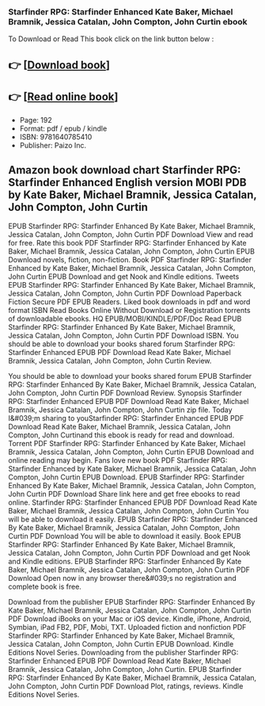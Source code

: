 ### Starfinder RPG: Starfinder Enhanced Kate Baker, Michael Bramnik, Jessica Catalan, John Compton, John Curtin ebook

To Download or Read This book click on the link button below :

## 👉  [**[Download book](http://filesbooks.info/download.php?group=book&from=github.com&id=689157&lnk=1064 "Download book")**]

## 👉  [**[Read online book](http://filesbooks.info/download.php?group=book&from=github.com&id=689157&lnk=1064 "Read online book")**]


* Page: 192
* Format: pdf / epub / kindle
* ISBN: 9781640785410
* Publisher: Paizo Inc.



## Amazon book download chart Starfinder RPG: Starfinder Enhanced English version MOBI PDB by Kate Baker, Michael Bramnik, Jessica Catalan, John Compton, John Curtin


EPUB Starfinder RPG: Starfinder Enhanced By Kate Baker, Michael Bramnik, Jessica Catalan, John Compton, John Curtin PDF Download View and read for free. Rate this book PDF Starfinder RPG: Starfinder Enhanced by Kate Baker, Michael Bramnik, Jessica Catalan, John Compton, John Curtin EPUB Download novels, fiction, non-fiction. Book PDF Starfinder RPG: Starfinder Enhanced by Kate Baker, Michael Bramnik, Jessica Catalan, John Compton, John Curtin EPUB Download and get Nook and Kindle editions. Tweets EPUB Starfinder RPG: Starfinder Enhanced By Kate Baker, Michael Bramnik, Jessica Catalan, John Compton, John Curtin PDF Download Paperback Fiction Secure PDF EPUB Readers. Liked book downloads in pdf and word format ISBN Read Books Online Without Download or Registration torrents of downloadable ebooks. HQ EPUB/MOBI/KINDLE/PDF/Doc Read EPUB Starfinder RPG: Starfinder Enhanced By Kate Baker, Michael Bramnik, Jessica Catalan, John Compton, John Curtin PDF Download ISBN. You should be able to download your books shared forum Starfinder RPG: Starfinder Enhanced EPUB PDF Download Read Kate Baker, Michael Bramnik, Jessica Catalan, John Compton, John Curtin Review.

You should be able to download your books shared forum EPUB Starfinder RPG: Starfinder Enhanced By Kate Baker, Michael Bramnik, Jessica Catalan, John Compton, John Curtin PDF Download Review. Synopsis Starfinder RPG: Starfinder Enhanced EPUB PDF Download Read Kate Baker, Michael Bramnik, Jessica Catalan, John Compton, John Curtin zip file. Today I&amp;#039;m sharing to youStarfinder RPG: Starfinder Enhanced EPUB PDF Download Read Kate Baker, Michael Bramnik, Jessica Catalan, John Compton, John Curtinand this ebook is ready for read and download. Torrent PDF Starfinder RPG: Starfinder Enhanced by Kate Baker, Michael Bramnik, Jessica Catalan, John Compton, John Curtin EPUB Download and online reading may begin. Fans love new book PDF Starfinder RPG: Starfinder Enhanced by Kate Baker, Michael Bramnik, Jessica Catalan, John Compton, John Curtin EPUB Download. EPUB Starfinder RPG: Starfinder Enhanced By Kate Baker, Michael Bramnik, Jessica Catalan, John Compton, John Curtin PDF Download Share link here and get free ebooks to read online. Starfinder RPG: Starfinder Enhanced EPUB PDF Download Read Kate Baker, Michael Bramnik, Jessica Catalan, John Compton, John Curtin You will be able to download it easily. EPUB Starfinder RPG: Starfinder Enhanced By Kate Baker, Michael Bramnik, Jessica Catalan, John Compton, John Curtin PDF Download You will be able to download it easily. Book EPUB Starfinder RPG: Starfinder Enhanced By Kate Baker, Michael Bramnik, Jessica Catalan, John Compton, John Curtin PDF Download and get Nook and Kindle editions. EPUB Starfinder RPG: Starfinder Enhanced By Kate Baker, Michael Bramnik, Jessica Catalan, John Compton, John Curtin PDF Download Open now in any browser there&amp;#039;s no registration and complete book is free.

Download from the publisher EPUB Starfinder RPG: Starfinder Enhanced By Kate Baker, Michael Bramnik, Jessica Catalan, John Compton, John Curtin PDF Download iBooks on your Mac or iOS device. Kindle, iPhone, Android, Symbian, iPad FB2, PDF, Mobi, TXT. Uploaded fiction and nonfiction PDF Starfinder RPG: Starfinder Enhanced by Kate Baker, Michael Bramnik, Jessica Catalan, John Compton, John Curtin EPUB Download. Kindle Editions Novel Series. Downloading from the publisher Starfinder RPG: Starfinder Enhanced EPUB PDF Download Read Kate Baker, Michael Bramnik, Jessica Catalan, John Compton, John Curtin. EPUB Starfinder RPG: Starfinder Enhanced By Kate Baker, Michael Bramnik, Jessica Catalan, John Compton, John Curtin PDF Download Plot, ratings, reviews. Kindle Editions Novel Series.






